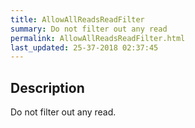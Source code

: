 ```yaml
---
title: AllowAllReadsReadFilter
summary: Do not filter out any read
permalink: AllowAllReadsReadFilter.html
last_updated: 25-37-2018 02:37:45
---
```


## Description

Do not filter out any read.

